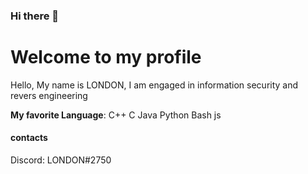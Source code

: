### Hi there 👋
# Welcome to my profile 
Hello, My name is LONDON,  I am engaged in information security
and revers  engineering


**My favorite Language**:
C++ C Java Python Bash js 


#### contacts
Discord: LONDON#2750
